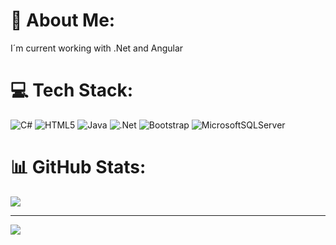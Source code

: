 # 💫 About Me:
I´m current working with .Net and Angular<br>


# 💻 Tech Stack:
![C#](https://img.shields.io/badge/c%23-%23239120.svg?style=for-the-badge&logo=csharp&logoColor=white) ![HTML5](https://img.shields.io/badge/html5-%23E34F26.svg?style=for-the-badge&logo=html5&logoColor=white) ![Java](https://img.shields.io/badge/java-%23ED8B00.svg?style=for-the-badge&logo=openjdk&logoColor=white) ![.Net](https://img.shields.io/badge/.NET-5C2D91?style=for-the-badge&logo=.net&logoColor=white) ![Bootstrap](https://img.shields.io/badge/bootstrap-%238511FA.svg?style=for-the-badge&logo=bootstrap&logoColor=white) ![MicrosoftSQLServer](https://img.shields.io/badge/Microsoft%20SQL%20Server-CC2927?style=for-the-badge&logo=microsoft%20sql%20server&logoColor=white)

# 📊 GitHub Stats:
![](https://github-readme-stats.vercel.app/api/top-langs/?username=G-Rochaa&theme=midnight-purple&hide_border=false&include_all_commits=true&count_private=true&layout=compact)


---
[![](https://visitcount.itsvg.in/api?id=G-Rochaa&icon=6&color=1)](https://visitcount.itsvg.in)

<!-- Proudly created with GPRM ( https://gprm.itsvg.in ) -->
